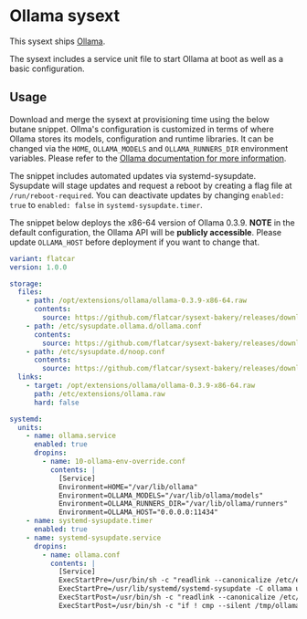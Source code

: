 # Ollama sysext

This sysext ships [Ollama](https://github.com/ollama/ollama).

The sysext includes a service unit file to start Ollama at boot as well as a basic configuration.

## Usage

Download and merge the sysext at provisioning time using the below butane snippet.
Ollma's configuration is customized in terms of where Ollama stores its models, configuration and runtime libraries.
It can be changed via the `HOME`, `OLLAMA_MODELS` and `OLLAMA_RUNNERS_DIR` environment variables.
Please refer to the [Ollama documentation for more information](https://github.com/ollama/ollama/tree/main/docs).

The snippet includes automated updates via systemd-sysupdate.
Sysupdate will stage updates and request a reboot by creating a flag file at `/run/reboot-required`.
You can deactivate updates by changing `enabled: true` to `enabled: false` in `systemd-sysupdate.timer`.

The snippet below deploys the x86-64 version of Ollama 0.3.9.
**NOTE** in the default configuration, the Ollama API will be **publicly accessible**.
Please update `OLLAMA_HOST` before deployment if you want to change that.

```yaml
variant: flatcar
version: 1.0.0

storage:
  files:
    - path: /opt/extensions/ollama/ollama-0.3.9-x86-64.raw
      contents:
        source: https://github.com/flatcar/sysext-bakery/releases/download/latest/ollama-0.3.9-x86-64.raw
    - path: /etc/sysupdate.ollama.d/ollama.conf
      contents:
        source: https://github.com/flatcar/sysext-bakery/releases/download/latest/ollama.conf
    - path: /etc/sysupdate.d/noop.conf
      contents:
        source: https://github.com/flatcar/sysext-bakery/releases/download/latest/noop.conf
  links:
    - target: /opt/extensions/ollama/ollama-0.3.9-x86-64.raw
      path: /etc/extensions/ollama.raw
      hard: false

systemd:
  units:
    - name: ollama.service
      enabled: true
      dropins:
        - name: 10-ollama-env-override.conf
          contents: |
            [Service]
            Environment=HOME="/var/lib/ollama"
            Environment=OLLAMA_MODELS="/var/lib/ollama/models"
            Environment=OLLAMA_RUNNERS_DIR="/var/lib/ollama/runners"
            Environment=OLLAMA_HOST="0.0.0.0:11434"
    - name: systemd-sysupdate.timer
      enabled: true
    - name: systemd-sysupdate.service
      dropins:
        - name: ollama.conf
          contents: |
            [Service]
            ExecStartPre=/usr/bin/sh -c "readlink --canonicalize /etc/extensions/ollama.raw > /tmp/ollama"
            ExecStartPre=/usr/lib/systemd/systemd-sysupdate -C ollama update
            ExecStartPost=/usr/bin/sh -c "readlink --canonicalize /etc/extensions/ollama.raw > /tmp/ollama-new"
            ExecStartPost=/usr/bin/sh -c "if ! cmp --silent /tmp/ollama /tmp/ollama-new; then touch /run/reboot-required; fi"
```
```
